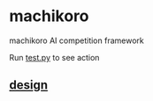 # machikoro
machikoro AI competition framework

Run [test.py](test.py) to see action

## [design](design.md)
